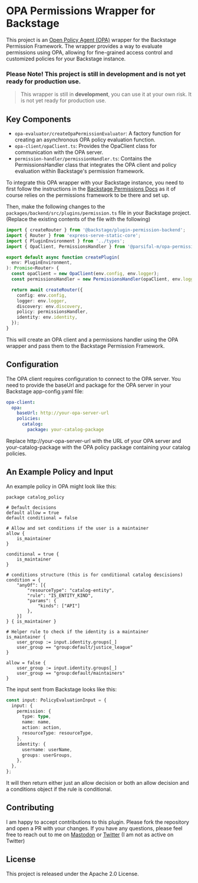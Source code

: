 # OPA Permissions Wrapper for Backstage

This project is an [Open Policy Agent (OPA)](https://github.com/open-policy-agent/opa) wrapper for the Backstage Permission Framework. The wrapper provides a way to evaluate permissions using OPA, allowing for fine-grained access control and customized policies for your Backstage instance.

### **Please Note! This project is still in development and is not yet ready for production use.**

> This wrapper is still in **development**, you can use it at your own risk. It is not yet ready for production use.

## Key Components

- `opa-evaluator/createOpaPermissionEvaluator`: A factory function for creating an asynchronous OPA policy evaluation function.
- `opa-client/opaClient.ts`: Provides the OpaClient class for communication with the OPA server.
- `permission-handler/permissionHandler.ts`: Contains the PermissionsHandler class that integrates the OPA client and policy evaluation within Backstage's permission framework.

To integrate this OPA wrapper with your Backstage instance, you need to first follow the instructions in the [Backstage Permissions Docs](https://backstage.io/docs/permissions/overview) as it of course relies on the permissions framework to be there and set up.

Then, make the following changes to the `packages/backend/src/plugins/permission.ts` file in your Backstage project. (Replace the existing contents of the file with the following)

```typescript
import { createRouter } from '@backstage/plugin-permission-backend';
import { Router } from 'express-serve-static-core';
import { PluginEnvironment } from '../types';
import { OpaClient, PermissionsHandler } from '@parsifal-m/opa-permissions-wrapper'

export default async function createPlugin(
  env: PluginEnvironment,
): Promise<Router> {
  const opaClient = new OpaClient(env.config, env.logger);
  const permissionsHandler = new PermissionsHandler(opaClient, env.logger);

  return await createRouter({
    config: env.config,
    logger: env.logger,
    discovery: env.discovery,
    policy: permissionsHandler,
    identity: env.identity,
  });
}
```

This will create an OPA client and a permissions handler using the OPA wrapper and pass them to the Backstage Permission Framework.

## Configuration

The OPA client requires configuration to connect to the OPA server. You need to provide the baseUrl and package for the OPA server in your Backstage app-config.yaml file:

```yaml
opa-client:
  opa:
    baseUrl: http://your-opa-server-url
    policies:
      catalog:
        package: your-catalog-package
```

Replace http://your-opa-server-url with the URL of your OPA server and your-catalog-package with the OPA policy package containing your catalog policies.

## An Example Policy and Input

An example policy in OPA might look like this:

```rego
package catalog_policy

# Default decisions
default allow = true
default conditional = false

# Allow and set conditions if the user is a maintainer
allow {
    is_maintainer
}

conditional = true {
    is_maintainer
}

# conditions structure (this is for conditional catalog descisions)
condition = {
    "anyOf": [{
        "resourceType": "catalog-entity",
        "rule": "IS_ENTITY_KIND",
        "params": {
            "kinds": ["API"]
        },
    }]
} { is_maintainer }

# Helper rule to check if the identity is a maintainer
is_maintainer {
    user_group := input.identity.groups[_]
    user_group == "group:default/justice_league"
}

allow = false {
    user_group := input.identity.groups[_]
    user_group == "group:default/maintainers"
}
```

The input sent from Backstage looks like this:

```typescript
const input: PolicyEvaluationInput = {
  input: {
    permission: {
      type: type,
      name: name,
      action: action,
      resourceType: resourceType,
    },
    identity: {
      username: userName,
      groups: userGroups,
    },
  },
};
```

It will then return either just an allow decision or both an allow decision and a conditions object if the rule is conditional.

## Contributing

I am happy to accept contributions to this plugin. Please fork the repository and open a PR with your changes. If you have any questions, please feel free to reach out to me on [Mastodon](https://hachyderm.io/@parcifal) or [Twitter](https://twitter.com/_PeterM_) (I am not as active on Twitter)

## License

This project is released under the Apache 2.0 License.
